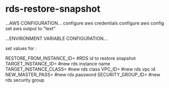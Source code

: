 # rds-restore-snapshot

...AWS CONFIGURATION...
configure aws credentials
configure aws config
set aws output to "text"

...ENVIRONMENT VARIABLE CONFIGURATION...

set values for :


RESTORE_FROM_INSTANCE_ID=    #RDS id to restore snapshot
TARGET_INSTANCE_ID=        #new rds instance name
TARGET_INSTANCE_CLASS=    #new rds class
VPC_ID=                 #new rds vpc id
NEW_MASTER_PASS=      #new rds password
SECURITY_GROUP_ID=   #new rds security group





